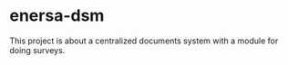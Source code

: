 # enersa-dsm

This project is about a centralized documents system with a module for doing surveys. 
